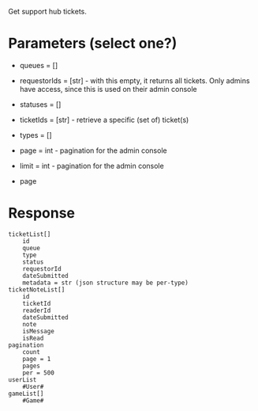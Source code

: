 Get support hub tickets.

# Parameters (select one?)
- queues = []
- requestorIds = [str] - with this empty, it returns all tickets. Only admins have access, since this is used on their admin console
- statuses = []
- ticketIds = [str] - retrieve a specific (set of) ticket(s)
- types = []
- page = int - pagination for the admin console
- limit = int - pagination for the admin console

- page

# Response
```
ticketList[]
    id
    queue
    type
    status
    requestorId
    dateSubmitted
    metadata = str (json structure may be per-type)
ticketNoteList[]
    id
    ticketId
    readerId
    dateSubmitted
    note
    isMessage
    isRead
pagination
    count
    page = 1
    pages
    per = 500
userList
    #User#
gameList[]
    #Game#
```
